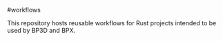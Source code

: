 #workflows

This repository hosts reusable workflows for Rust projects intended to be used by BP3D and BPX.
